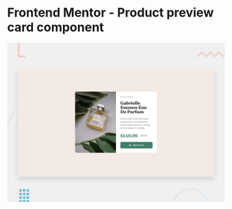 # Frontend Mentor - Product preview card component

![Design preview for the Product preview card component coding challenge](./assets/design/desktop-preview.jpg)
